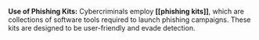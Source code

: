 **Use of Phishing Kits:** Cybercriminals employ **[[phishing kits]]**, which are collections of software tools required to launch phishing campaigns. These kits are designed to be user-friendly and evade detection.